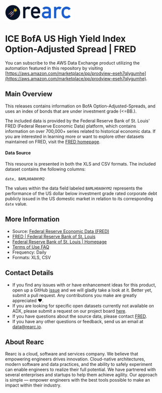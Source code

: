 <a href="https://www.rearc.io/data/">
    <img src="./rearc_logo_rgb.png" alt="Rearc Logo" title="Rearc Logo" height="52" />
</a>

# ICE BofA US High Yield Index Option-Adjusted Spread | FRED

You can subscribe to the AWS Data Exchange product utilizing the automation featured in this repository by visiting [https://aws.amazon.com/marketplace/pp/prodview-eseh7qlygumhe](https://aws.amazon.com/marketplace/pp/prodview-eseh7qlygumhe). 

## Main Overview

This releases contains information on BofA Option-Adjusted-Spreads, and uses an index of bonds that are under investment grade (<=BB.).

The included data is provided by the Federal Reserve Bank of St. Louis' FRED (Federal Reserve Economic Data) platform, which contains information on over 700,000+ series related to historical economic data. If you are interested in learning more or want to explore other datasets maintained on FRED, visit the [FRED homepage](https://fred.stlouisfed.org/).

#### Data Source
This resource is presented in both the XLS and CSV formats. The included dataset contains the following columns:

`date, BAMLH0A0HYM2`

The values within the data field labeled `BAMLH0A0HYM2` represents the performance of the US dollar below investment grade rated corporate debt publicly issued in the US domestic market in relation to its corresponding `date` value.

## More Information
- Source: [Federal Reserve Economic Data (FRED)](https://fred.stlouisfed.org/series/BAMLH0A0HYM2)
- [FRED | Federal Reserve Bank of St. Louis](https://fred.stlouisfed.org/)
- [Federal Reserve Bank of St. Louis | Homepage](https://www.stlouisfed.org/)
- [Terms of Use FAQ](https://fred.stlouisfed.org/legal/)
- Frequency: Daily
- Formats: XLS, CSV

## Contact Details
- If you find any issues with or have enhancement ideas for this product, open up a GitHub [issue]() and we will gladly take a look at it. Better yet, submit a pull request. Any contributions you make are greatly appreciated :heart:.
- If you are looking for specific open datasets currently not available on ADX, please submit a request on our project board [here](https://github.com/rearc-data/ice-bofa-us/issues).
- If you have questions about the source data, please contact [FRED](https://fred.stlouisfed.org/contactus/).
- If you have any other questions or feedback, send us an email at data@rearc.io.

## About Rearc
Rearc is a cloud, software and services company. We believe that empowering engineers drives innovation. Cloud-native architectures, modern software and data practices, and the ability to safely experiment can enable engineers to realize their full potential. We have partnered with several enterprises and startups to help them achieve agility. Our approach is simple — empower engineers with the best tools possible to make an impact within their industry.
